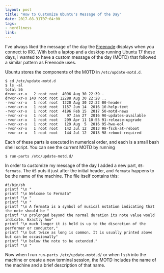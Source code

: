 ```yaml
---
layout: post
title: "How to Customize Ubuntu's Message of the Day"
date: 2017-08-31T07:04:00
tags:
- nerdliness
link:
---
```

I've always liked the message of the day the [Freenode](https://freenode.net "Freenode") displays
when you connect to IRC. With both a laptop and a desktop running Ubuntu 17 these days, I wanted to
have a custom message of the day (MOTD) that followed a similar pattern as Freenode uses.

Ubuntu stores the components of the MOTD in `/etc/update-motd.d`.

    $ cd /etc/update-motd.d
    $ ls -al
    total 56
    drwxr-xr-x   2 root root  4096 Aug 30 22:39 .
    drwxr-xr-x 140 root root 12288 Aug 30 22:28 ..
    -rwxr-xr-x   1 root root  1220 Aug 30 22:32 00-header
    -rwxr-xr-x   1 root root  1157 Jun 14  2016 10-help-text
    -rwxr-xr-x   1 root root  4196 Feb 15  2017 50-motd-news
    -rwxr-xr-x   1 root root    97 Jan 27  2016 90-updates-available
    -rwxr-xr-x   1 root root   299 Apr 11 10:55 91-release-upgrade
    -rwxr-xr-x   1 root root   129 Aug  5  2016 95-hwe-eol
    -rwxr-xr-x   1 root root   142 Jul 12  2013 98-fsck-at-reboot
    -rwxr-xr-x   1 root root   144 Jul 12  2013 98-reboot-required

Each of these parts is executed in numerical order, and each is a small bash shell script. You can
see the current MOTD by running

    $ run-parts /etc/update-motd.d/

In order to customize my message of the day I added a new part, `05-fermata`. The `05` puts it just
after the initial header, and `fermata` happens to be the name of the machine. The file itself
contains this:

    #!/bin/sh
    printf "\n "
    printf "\n Welcome to Fermata"
    printf "\n "
    printf "\n "
    printf "\n A fermata is a symbol of musical notation indicating that the note should be "
    printf "\n prolonged beyond the normal duration its note value would indicate. Exactly how"
    printf "\n much longer it is held is up to the discretion of the performer or conductor,"
    printf "\n but twice as long is common. It is usually printed above but can be occasionally"
    printf "\n below the note to be extended."
    printf "\n "

Now when I run `run-parts /etc/update-motd.d/` or when I `ssh` into the machine or create a new
terminal session, the MOTD includes the name of the machine and a brief description of that name.
